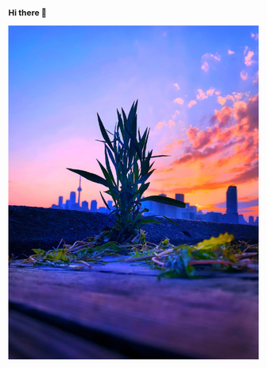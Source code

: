 ### Hi there 👋

<!--
**ChammakA/ChammakA** is a ✨ _special_ ✨ repository because its `README.md` (this file) appears on your GitHub profile.

Here are some ideas to get you started:

- 🔭 I’m currently working on ... Projects from University as well as side projects like making my own website and helping with EZCampus
- 🌱 I’m currently learning ... more about React and backend work using Django
- 💬 Ask me about ... anything! I hope to be able to offer some assistance.
- 📫 How to reach me: ... LinkedIn, Email, Number
- ⚡ Fun fact: ... I like to take pictures. It helps me relive my memories.
-->
[![MasterHead](https://github.com/ChammakA/ChammakA/blob/main/Profile/Header.jpg)](https://github.com/ChammakA)
